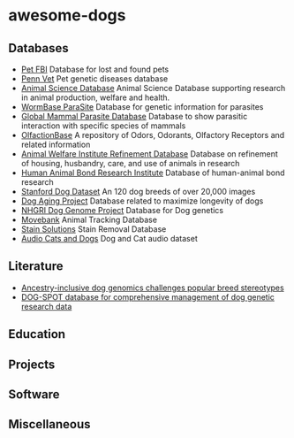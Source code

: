 # awesome-dogs
## Databases
* [Pet FBI](https://petfbi.org) Database for lost and found pets
* [Penn Vet](https://www.vet.upenn.edu/research/academic-departments/clinical-sciences-advanced-medicine/research-labs-centers/penngen/tests-worldwide) Pet genetic diseases database
* [Animal Science Database](https://www.cabi.org/animalscience/) Animal Science Database supporting research in animal production, welfare and health.
* [WormBase ParaSite](https://parasite.wormbase.org/index.html) Database for genetic information for parasites
* [Global Mammal Parasite Database](https://parasites.nunn-lab.org/data/) Database to show parasitic interaction with specific species of mammals
* [OlfactionBase](https://olfab.iiita.ac.in/olfactionbase/) A repository of Odors, Odorants, Olfactory Receptors and related information
* [Animal Welfare Institute Refinement Database](https://awionline.org/content/refinement-database) Database on refinement of housing, husbandry, care, and use of animals in research
* [Human Animal Bond Research Institute](https://habricentral.org) Database of human-animal bond research
* [Stanford Dog Dataset](http://vision.stanford.edu/aditya86/ImageNetDogs/) An 120 dog breeds of over 20,000 images
* [Dog Aging Project](https://dogagingproject.org/open_data_access/) Database related to maximize longevity of dogs
* [NHGRI Dog Genome Project](https://research.nhgri.nih.gov/dog_genome/) Database for Dog genetics
* [Movebank](https://www.movebank.org/cms/movebank-main) Animal Tracking Database
* [Stain Solutions](https://web.extension.illinois.edu/stain/) Stain Removal Database
* [Audio Cats and Dogs](https://www.kaggle.com/datasets/mmoreaux/audio-cats-and-dogs) Dog and Cat audio dataset
## Literature
* [Ancestry-inclusive dog genomics challenges popular breed stereotypes](https://www.science.org/doi/10.1126/science.abk0639)
* [DOG-SPOT database for comprehensive management of dog genetic research data](https://scfbm.biomedcentral.com/articles/10.1186/1751-0473-5-10)
## Education
## Projects
## Software
## Miscellaneous
